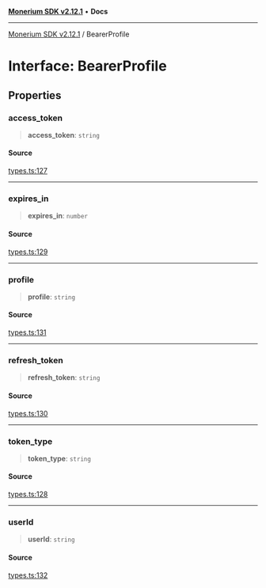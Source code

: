 [**Monerium SDK v2.12.1**](../README.md) • **Docs**

---

[Monerium SDK v2.12.1](../README.md) / BearerProfile

# Interface: BearerProfile

## Properties

### access_token

> **access_token**: `string`

#### Source

[types.ts:127](https://github.com/monerium/js-monorepo/blob/510d89096a606a615f5ce0c00a69ec9c89563e68/packages/sdk/src/types.ts#L127)

---

### expires_in

> **expires_in**: `number`

#### Source

[types.ts:129](https://github.com/monerium/js-monorepo/blob/510d89096a606a615f5ce0c00a69ec9c89563e68/packages/sdk/src/types.ts#L129)

---

### profile

> **profile**: `string`

#### Source

[types.ts:131](https://github.com/monerium/js-monorepo/blob/510d89096a606a615f5ce0c00a69ec9c89563e68/packages/sdk/src/types.ts#L131)

---

### refresh_token

> **refresh_token**: `string`

#### Source

[types.ts:130](https://github.com/monerium/js-monorepo/blob/510d89096a606a615f5ce0c00a69ec9c89563e68/packages/sdk/src/types.ts#L130)

---

### token_type

> **token_type**: `string`

#### Source

[types.ts:128](https://github.com/monerium/js-monorepo/blob/510d89096a606a615f5ce0c00a69ec9c89563e68/packages/sdk/src/types.ts#L128)

---

### userId

> **userId**: `string`

#### Source

[types.ts:132](https://github.com/monerium/js-monorepo/blob/510d89096a606a615f5ce0c00a69ec9c89563e68/packages/sdk/src/types.ts#L132)
